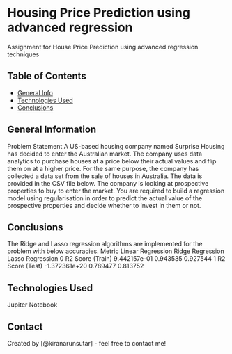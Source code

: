 # Housing Price Prediction using advanced regression
Assignment for House Price Prediction using advanced regression techniques

## Table of Contents
* [General Info](#general-information)
* [Technologies Used](#technologies-used)
* [Conclusions](#conclusions)

## General Information
Problem Statement 
A US-based housing company named Surprise Housing has decided to enter the Australian market. The company uses data analytics to purchase houses at a price below their actual values and flip them on at a higher price. For the same purpose, the company has collected a data set from the sale of houses in Australia. The data is provided in the CSV file below.
The company is looking at prospective properties to buy to enter the market. You are required to build a regression model using regularisation in order to predict the actual value of the prospective properties and decide whether to invest in them or not.

## Conclusions
The Ridge and Lasso regression algorithms are implemented for the problem with below accuracies.
Metric 	Linear Regression 	Ridge Regression 	Lasso Regression
0 	R2 Score (Train) 	9.442157e-01 	0.943535 	0.927544
1 	R2 Score (Test) 	-1.372361e+20 	0.789477 	0.813752


## Technologies Used
Jupiter Notebook

## Contact
Created by [@kiranarunsutar] - feel free to contact me!
